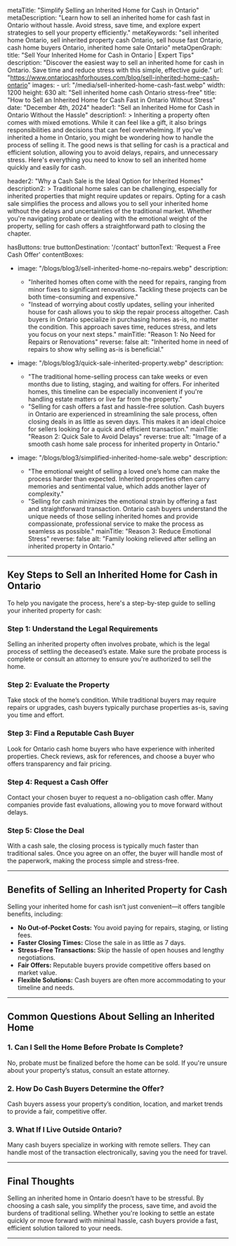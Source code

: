 metaTitle: "Simplify Selling an Inherited Home for Cash in Ontario"
metaDescription: "Learn how to sell an inherited home for cash fast in Ontario without hassle. Avoid stress, save time, and explore expert strategies to sell your property efficiently."
metaKeywords: "sell inherited home Ontario, sell inherited property cash Ontario, sell house fast Ontario, cash home buyers Ontario, inherited home sale Ontario"
metaOpenGraph:
  title: "Sell Your Inherited Home for Cash in Ontario | Expert Tips"
  description: "Discover the easiest way to sell an inherited home for cash in Ontario. Save time and reduce stress with this simple, effective guide."
  url: "https://www.ontariocashforhouses.com/blog/sell-inherited-home-cash-ontario"
  images:
    - url: "/media/sell-inherited-home-cash-fast.webp"
      width: 1200
      height: 630
      alt: "Sell inherited home cash Ontario stress-free"
title: "How to Sell an Inherited Home for Cash Fast in Ontario Without Stress"
date: "December 4th, 2024"
header1: "Sell an Inherited Home for Cash in Ontario Without the Hassle"
description1: >
  Inheriting a property often comes with mixed emotions. While it can feel like a gift, it also brings responsibilities and decisions that can feel overwhelming. If you've inherited a home in Ontario, you might be wondering how to handle the process of selling it. The good news is that selling for cash is a practical and efficient solution, allowing you to avoid delays, repairs, and unnecessary stress. Here's everything you need to know to sell an inherited home quickly and easily for cash.

header2: "Why a Cash Sale is the Ideal Option for Inherited Homes"
description2: >
  Traditional home sales can be challenging, especially for inherited properties that might require updates or repairs. Opting for a cash sale simplifies the process and allows you to sell your inherited home without the delays and uncertainties of the traditional market. Whether you're navigating probate or dealing with the emotional weight of the property, selling for cash offers a straightforward path to closing the chapter.

hasButtons: true
buttonDestination: '/contact'
buttonText: 'Request a Free Cash Offer'
contentBoxes:
  - image: "/blogs/blog3/sell-inherited-home-no-repairs.webp"
    description: 
      - "Inherited homes often come with the need for repairs, ranging from minor fixes to significant renovations. Tackling these projects can be both time-consuming and expensive."
      - "Instead of worrying about costly updates, selling your inherited house for cash allows you to skip the repair process altogether. Cash buyers in Ontario specialize in purchasing homes as-is, no matter the condition. This approach saves time, reduces stress, and lets you focus on your next steps."
    mainTitle: "Reason 1: No Need for Repairs or Renovations"
    reverse: false
    alt: "Inherited home in need of repairs to show why selling as-is is beneficial."

  - image: "/blogs/blog3/quick-sale-inherited-property.webp"
    description: 
      - "The traditional home-selling process can take weeks or even months due to listing, staging, and waiting for offers. For inherited homes, this timeline can be especially inconvenient if you're handling estate matters or live far from the property."
      - "Selling for cash offers a fast and hassle-free solution. Cash buyers in Ontario are experienced in streamlining the sale process, often closing deals in as little as seven days. This makes it an ideal choice for sellers looking for a quick and efficient transaction."
    mainTitle: "Reason 2: Quick Sale to Avoid Delays"
    reverse: true
    alt: "Image of a smooth cash home sale process for inherited property in Ontario."

  - image: "/blogs/blog3/simplified-inherited-home-sale.webp"
    description: 
      - "The emotional weight of selling a loved one’s home can make the process harder than expected. Inherited properties often carry memories and sentimental value, which adds another layer of complexity."
      - "Selling for cash minimizes the emotional strain by offering a fast and straightforward transaction. Ontario cash buyers understand the unique needs of those selling inherited homes and provide compassionate, professional service to make the process as seamless as possible."
    mainTitle: "Reason 3: Reduce Emotional Stress"
    reverse: false
    alt: "Family looking relieved after selling an inherited property in Ontario."
---

## **Key Steps to Sell an Inherited Home for Cash in Ontario**

To help you navigate the process, here's a step-by-step guide to selling your inherited property for cash:

### **Step 1: Understand the Legal Requirements**
Selling an inherited property often involves probate, which is the legal process of settling the deceased’s estate. Make sure the probate process is complete or consult an attorney to ensure you're authorized to sell the home. 

### **Step 2: Evaluate the Property**
Take stock of the home’s condition. While traditional buyers may require repairs or upgrades, cash buyers typically purchase properties as-is, saving you time and effort.

### **Step 3: Find a Reputable Cash Buyer**
Look for Ontario cash home buyers who have experience with inherited properties. Check reviews, ask for references, and choose a buyer who offers transparency and fair pricing.

### **Step 4: Request a Cash Offer**
Contact your chosen buyer to request a no-obligation cash offer. Many companies provide fast evaluations, allowing you to move forward without delays.

### **Step 5: Close the Deal**
With a cash sale, the closing process is typically much faster than traditional sales. Once you agree on an offer, the buyer will handle most of the paperwork, making the process simple and stress-free.

---

## **Benefits of Selling an Inherited Property for Cash**

Selling your inherited home for cash isn’t just convenient—it offers tangible benefits, including:

- **No Out-of-Pocket Costs:** You avoid paying for repairs, staging, or listing fees.
- **Faster Closing Times:** Close the sale in as little as 7 days.
- **Stress-Free Transactions:** Skip the hassle of open houses and lengthy negotiations.
- **Fair Offers:** Reputable buyers provide competitive offers based on market value.
- **Flexible Solutions:** Cash buyers are often more accommodating to your timeline and needs.

---

## **Common Questions About Selling an Inherited Home**

### **1. Can I Sell the Home Before Probate Is Complete?**
No, probate must be finalized before the home can be sold. If you're unsure about your property’s status, consult an estate attorney.

### **2. How Do Cash Buyers Determine the Offer?**
Cash buyers assess your property’s condition, location, and market trends to provide a fair, competitive offer.

### **3. What If I Live Outside Ontario?**
Many cash buyers specialize in working with remote sellers. They can handle most of the transaction electronically, saving you the need for travel.

---

## **Final Thoughts**
Selling an inherited home in Ontario doesn’t have to be stressful. By choosing a cash sale, you simplify the process, save time, and avoid the burdens of traditional selling. Whether you're looking to settle an estate quickly or move forward with minimal hassle, cash buyers provide a fast, efficient solution tailored to your needs.

---


